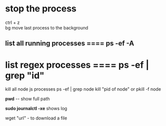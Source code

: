 #  stop the process  
ctrl + z    
bg  move last process to the background

## list all running processes     ====  ps -ef -A 
#  list regex processes  ====  ps -ef | grep "id"
  
kill all node js processes   ps -ef | grep node
kill  "pid of node" or pkill -f node
 
**pwd** -- show full path

**sudo  journalctl -xe** shows log  

wget "url"   - to download a file